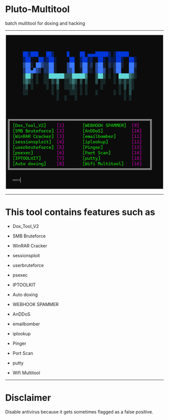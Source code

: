 # Pluto-Multitool
batch multitool for doxing and hacking

--------------------

<p align='center'><img src="https://github.com/marsneptunepluto/Pluto-Multitool/blob/main/pluto.png" width=500 /></p>

--------------------

# This tool contains features such as
- <p>Dox_Tool_V2</p>
- <p>SMB Bruteforce</p>
- <p>WinRAR Cracker</p>
- <p>sessionsploit</p>
- <p>userbruteforce</p>
- <p>psexec</p>
- <p>IPTOOLKIT</p>
- <p>Auto doxing</p>
- <p>WEBHOOK SPAMMER</p>
- <p>AnDDoS</p>
- <p>emailbomber</p>
- <p>iplookup</p>
- <p>Pinger</p>
- <p>Port Scan</p>
- <p>putty</p>
- <p>Wifi Multitool</p>

--------------------

# Disclaimer

<p>Disable antivirus because it gets sometimes flagged as a false positive.</p>

